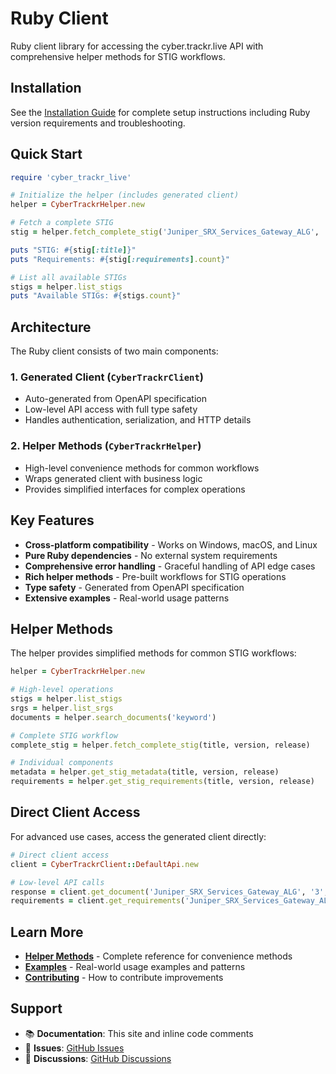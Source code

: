# Ruby Client

Ruby client library for accessing the cyber.trackr.live API with comprehensive helper methods for STIG workflows.

## Installation

See the [Installation Guide](../../guide/installation.md#ruby-gem) for complete setup instructions including Ruby version requirements and troubleshooting.

## Quick Start

```ruby
require 'cyber_trackr_live'

# Initialize the helper (includes generated client)
helper = CyberTrackrHelper.new

# Fetch a complete STIG
stig = helper.fetch_complete_stig('Juniper_SRX_Services_Gateway_ALG', '3', '3')

puts "STIG: #{stig[:title]}"
puts "Requirements: #{stig[:requirements].count}"

# List all available STIGs
stigs = helper.list_stigs
puts "Available STIGs: #{stigs.count}"
```

## Architecture

The Ruby client consists of two main components:

### 1. Generated Client (`CyberTrackrClient`)
- Auto-generated from OpenAPI specification
- Low-level API access with full type safety
- Handles authentication, serialization, and HTTP details

### 2. Helper Methods (`CyberTrackrHelper`)  
- High-level convenience methods for common workflows
- Wraps generated client with business logic
- Provides simplified interfaces for complex operations

## Key Features

- **Cross-platform compatibility** - Works on Windows, macOS, and Linux
- **Pure Ruby dependencies** - No external system requirements
- **Comprehensive error handling** - Graceful handling of API edge cases
- **Rich helper methods** - Pre-built workflows for STIG operations
- **Type safety** - Generated from OpenAPI specification
- **Extensive examples** - Real-world usage patterns

## Helper Methods

The helper provides simplified methods for common STIG workflows:

```ruby
helper = CyberTrackrHelper.new

# High-level operations
stigs = helper.list_stigs
srgs = helper.list_srgs  
documents = helper.search_documents('keyword')

# Complete STIG workflow
complete_stig = helper.fetch_complete_stig(title, version, release)

# Individual components
metadata = helper.get_stig_metadata(title, version, release)
requirements = helper.get_stig_requirements(title, version, release)
```

## Direct Client Access

For advanced use cases, access the generated client directly:

```ruby
# Direct client access
client = CyberTrackrClient::DefaultApi.new

# Low-level API calls
response = client.get_document('Juniper_SRX_Services_Gateway_ALG', '3', '3')
requirements = client.get_requirements('Juniper_SRX_Services_Gateway_ALG', '3', '3')
```

## Learn More

- **[Helper Methods](./helper-methods.md)** - Complete reference for convenience methods
- **[Examples](./examples.md)** - Real-world usage examples and patterns
- **[Contributing](../../reference/contributing.md)** - How to contribute improvements

## Support

- 📚 **Documentation**: This site and inline code comments
- 🐛 **Issues**: [GitHub Issues](https://github.com/mitre/cyber-trackr-live/issues)
- 💬 **Discussions**: [GitHub Discussions](https://github.com/mitre/cyber-trackr-live/discussions)